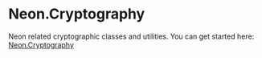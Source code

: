 ﻿Neon.Cryptography
=================

Neon related cryptographic classes and utilities.  You can get started here: [Neon.Cryptography](https://doc.neonkube.com/N_Neon_Cryptography.htm)

